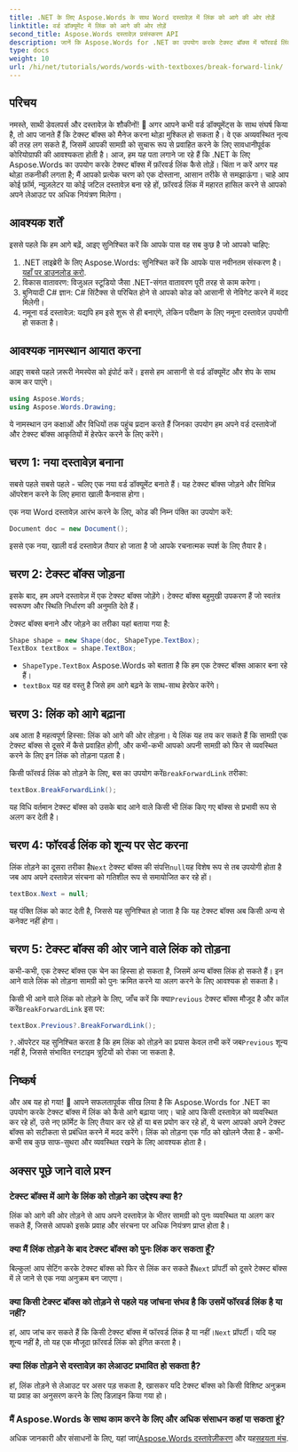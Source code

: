 ```yaml
---
title: .NET के लिए Aspose.Words के साथ Word दस्तावेज़ में लिंक को आगे की ओर तोड़ें
linktitle: वर्ड डॉक्यूमेंट में लिंक को आगे की ओर तोड़ें
second_title: Aspose.Words दस्तावेज़ प्रसंस्करण API
description: जानें कि Aspose.Words for .NET का उपयोग करके टेक्स्ट बॉक्स में फॉरवर्ड लिंक को कैसे ब्रेक, मैनेज और कस्टमाइज़ किया जाए। यह चरण-दर-चरण मार्गदर्शिका आपके दस्तावेज़ लेआउट को सुव्यवस्थित करने और आपके Word फ़ाइल प्रबंधन को बढ़ाने के लिए आवश्यक सभी चीज़ों को कवर करती है।
type: docs
weight: 10
url: /hi/net/tutorials/words/words-with-textboxes/break-forward-link/
---
```

## परिचय

नमस्ते, साथी डेवलपर्स और दस्तावेज़ के शौकीनों! 🌟 अगर आपने कभी वर्ड डॉक्यूमेंट्स के साथ संघर्ष किया है, तो आप जानते हैं कि टेक्स्ट बॉक्स को मैनेज करना थोड़ा मुश्किल हो सकता है। वे एक अव्यवस्थित नृत्य की तरह लग सकते हैं, जिसमें आपकी सामग्री को सुचारू रूप से प्रवाहित करने के लिए सावधानीपूर्वक कोरियोग्राफी की आवश्यकता होती है। आज, हम यह पता लगाने जा रहे हैं कि .NET के लिए Aspose.Words का उपयोग करके टेक्स्ट बॉक्स में फ़ॉरवर्ड लिंक कैसे तोड़ें। चिंता न करें अगर यह थोड़ा तकनीकी लगता है; मैं आपको प्रत्येक चरण को एक दोस्ताना, आसान तरीके से समझाऊंगा। चाहे आप कोई फ़ॉर्म, न्यूज़लेटर या कोई जटिल दस्तावेज़ बना रहे हों, फ़ॉरवर्ड लिंक में महारत हासिल करने से आपको अपने लेआउट पर अधिक नियंत्रण मिलेगा।

## आवश्यक शर्तें

इससे पहले कि हम आगे बढ़ें, आइए सुनिश्चित करें कि आपके पास वह सब कुछ है जो आपको चाहिए:

1.  .NET लाइब्रेरी के लिए Aspose.Words: सुनिश्चित करें कि आपके पास नवीनतम संस्करण है।[यहाँ पर डाउनलोड करो](https://releases.aspose.com/words/net/).
2. विकास वातावरण: विजुअल स्टूडियो जैसा .NET-संगत वातावरण पूरी तरह से काम करेगा।
3. बुनियादी C# ज्ञान: C# सिंटैक्स से परिचित होने से आपको कोड को आसानी से नेविगेट करने में मदद मिलेगी।
4. नमूना वर्ड दस्तावेज़: यद्यपि हम इसे शुरू से ही बनाएंगे, लेकिन परीक्षण के लिए नमूना दस्तावेज़ उपयोगी हो सकता है।

## आवश्यक नामस्थान आयात करना

आइए सबसे पहले ज़रूरी नेमस्पेस को इंपोर्ट करें। इससे हम आसानी से वर्ड डॉक्यूमेंट और शेप के साथ काम कर पाएंगे।

```csharp
using Aspose.Words;
using Aspose.Words.Drawing;
```

ये नामस्थान उन कक्षाओं और विधियों तक पहुंच प्रदान करते हैं जिनका उपयोग हम अपने वर्ड दस्तावेजों और टेक्स्ट बॉक्स आकृतियों में हेरफेर करने के लिए करेंगे।

## चरण 1: नया दस्तावेज़ बनाना

सबसे पहले सबसे पहले - चलिए एक नया वर्ड डॉक्यूमेंट बनाते हैं। यह टेक्स्ट बॉक्स जोड़ने और विभिन्न ऑपरेशन करने के लिए हमारा खाली कैनवास होगा।

एक नया Word दस्तावेज़ आरंभ करने के लिए, कोड की निम्न पंक्ति का उपयोग करें:

```csharp
Document doc = new Document();
```

इससे एक नया, खाली वर्ड दस्तावेज़ तैयार हो जाता है जो आपके रचनात्मक स्पर्श के लिए तैयार है।

## चरण 2: टेक्स्ट बॉक्स जोड़ना

इसके बाद, हम अपने दस्तावेज़ में एक टेक्स्ट बॉक्स जोड़ेंगे। टेक्स्ट बॉक्स बहुमुखी उपकरण हैं जो स्वतंत्र स्वरूपण और स्थिति निर्धारण की अनुमति देते हैं।

टेक्स्ट बॉक्स बनाने और जोड़ने का तरीका यहां बताया गया है:

```csharp
Shape shape = new Shape(doc, ShapeType.TextBox);
TextBox textBox = shape.TextBox;
```

- `ShapeType.TextBox` Aspose.Words को बताता है कि हम एक टेक्स्ट बॉक्स आकार बना रहे हैं।
- `textBox` यह वह वस्तु है जिसे हम आगे बढ़ने के साथ-साथ हेरफेर करेंगे।

## चरण 3: लिंक को आगे बढ़ाना

अब आता है महत्वपूर्ण हिस्सा: लिंक को आगे की ओर तोड़ना। ये लिंक यह तय कर सकते हैं कि सामग्री एक टेक्स्ट बॉक्स से दूसरे में कैसे प्रवाहित होगी, और कभी-कभी आपको अपनी सामग्री को फिर से व्यवस्थित करने के लिए इन लिंक को तोड़ना पड़ता है।

 किसी फॉरवर्ड लिंक को तोड़ने के लिए, बस का उपयोग करें`BreakForwardLink` तरीका:

```csharp
textBox.BreakForwardLink();
```

यह विधि वर्तमान टेक्स्ट बॉक्स को उसके बाद आने वाले किसी भी लिंक किए गए बॉक्स से प्रभावी रूप से अलग कर देती है।

## चरण 4: फॉरवर्ड लिंक को शून्य पर सेट करना

 लिंक तोड़ने का दूसरा तरीका है`Next` टेक्स्ट बॉक्स की संपत्ति`null`यह विशेष रूप से तब उपयोगी होता है जब आप अपने दस्तावेज़ संरचना को गतिशील रूप से समायोजित कर रहे हों।

```csharp
textBox.Next = null;
```

यह पंक्ति लिंक को काट देती है, जिससे यह सुनिश्चित हो जाता है कि यह टेक्स्ट बॉक्स अब किसी अन्य से कनेक्ट नहीं होगा।

## चरण 5: टेक्स्ट बॉक्स की ओर जाने वाले लिंक को तोड़ना

कभी-कभी, एक टेक्स्ट बॉक्स एक चेन का हिस्सा हो सकता है, जिसमें अन्य बॉक्स लिंक हो सकते हैं। इन आने वाले लिंक को तोड़ना सामग्री को पुनः क्रमित करने या अलग करने के लिए आवश्यक हो सकता है।

 किसी भी आने वाले लिंक को तोड़ने के लिए, जाँच करें कि क्या`Previous` टेक्स्ट बॉक्स मौजूद है और कॉल करें`BreakForwardLink` इस पर:

```csharp
textBox.Previous?.BreakForwardLink();
```

`?.`ऑपरेटर यह सुनिश्चित करता है कि हम लिंक को तोड़ने का प्रयास केवल तभी करें जब`Previous` शून्य नहीं है, जिससे संभावित रनटाइम त्रुटियों को रोका जा सकता है.

## निष्कर्ष

और अब यह हो गया! 🎉 आपने सफलतापूर्वक सीख लिया है कि Aspose.Words for .NET का उपयोग करके टेक्स्ट बॉक्स में लिंक को कैसे आगे बढ़ाया जाए। चाहे आप किसी दस्तावेज़ को व्यवस्थित कर रहे हों, उसे नए फ़ॉर्मेट के लिए तैयार कर रहे हों या बस प्रयोग कर रहे हों, ये चरण आपको अपने टेक्स्ट बॉक्स को सटीकता से प्रबंधित करने में मदद करेंगे। लिंक को तोड़ना एक गाँठ को खोलने जैसा है - कभी-कभी सब कुछ साफ-सुथरा और व्यवस्थित रखने के लिए आवश्यक होता है।

## अक्सर पूछे जाने वाले प्रश्न

### टेक्स्ट बॉक्स में आगे के लिंक को तोड़ने का उद्देश्य क्या है?

लिंक को आगे की ओर तोड़ने से आप अपने दस्तावेज़ के भीतर सामग्री को पुनः व्यवस्थित या अलग कर सकते हैं, जिससे आपको इसके प्रवाह और संरचना पर अधिक नियंत्रण प्राप्त होता है।

### क्या मैं लिंक तोड़ने के बाद टेक्स्ट बॉक्स को पुनः लिंक कर सकता हूँ?

 बिल्कुल! आप सेटिंग करके टेक्स्ट बॉक्स को फिर से लिंक कर सकते हैं`Next` प्रॉपर्टी को दूसरे टेक्स्ट बॉक्स में ले जाने से एक नया अनुक्रम बन जाएगा।

### क्या किसी टेक्स्ट बॉक्स को तोड़ने से पहले यह जांचना संभव है कि उसमें फॉरवर्ड लिंक है या नहीं?

हां, आप जांच कर सकते हैं कि किसी टेक्स्ट बॉक्स में फॉरवर्ड लिंक है या नहीं।`Next` प्रॉपर्टी। यदि यह शून्य नहीं है, तो यह एक मौजूदा फ़ॉरवर्ड लिंक को इंगित करता है।

### क्या लिंक तोड़ने से दस्तावेज़ का लेआउट प्रभावित हो सकता है?

हां, लिंक तोड़ने से लेआउट पर असर पड़ सकता है, खासकर यदि टेक्स्ट बॉक्स को किसी विशिष्ट अनुक्रम या प्रवाह का अनुसरण करने के लिए डिज़ाइन किया गया हो।

### मैं Aspose.Words के साथ काम करने के लिए और अधिक संसाधन कहां पा सकता हूं?

 अधिक जानकारी और संसाधनों के लिए, यहां जाएं[Aspose.Words दस्तावेज़ीकरण](https://reference.aspose.com/words/net/) और यह[सहयता मंच](https://forum.aspose.com/c/words/8).
